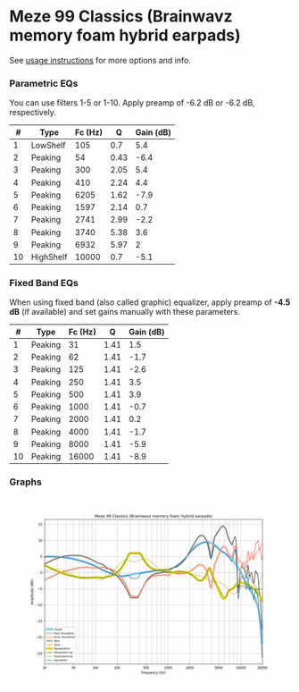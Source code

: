 # Meze 99 Classics (Brainwavz memory foam hybrid earpads)
See [usage instructions](https://github.com/jaakkopasanen/AutoEq#usage) for more options and info.

### Parametric EQs
You can use filters 1-5 or 1-10. Apply preamp of -6.2 dB or -6.2 dB, respectively.

|   # | Type      |   Fc (Hz) |    Q |   Gain (dB) |
|-----|-----------|-----------|------|-------------|
|   1 | LowShelf  |       105 | 0.7  |         5.4 |
|   2 | Peaking   |        54 | 0.43 |        -6.4 |
|   3 | Peaking   |       300 | 2.05 |         5.4 |
|   4 | Peaking   |       410 | 2.24 |         4.4 |
|   5 | Peaking   |      6205 | 1.62 |        -7.9 |
|   6 | Peaking   |      1597 | 2.14 |         0.7 |
|   7 | Peaking   |      2741 | 2.99 |        -2.2 |
|   8 | Peaking   |      3740 | 5.38 |         3.6 |
|   9 | Peaking   |      6932 | 5.97 |         2   |
|  10 | HighShelf |     10000 | 0.7  |        -5.1 |

### Fixed Band EQs
When using fixed band (also called graphic) equalizer, apply preamp of **-4.5 dB** (if available) and set gains manually with these parameters.

|   # | Type    |   Fc (Hz) |    Q |   Gain (dB) |
|-----|---------|-----------|------|-------------|
|   1 | Peaking |        31 | 1.41 |         1.5 |
|   2 | Peaking |        62 | 1.41 |        -1.7 |
|   3 | Peaking |       125 | 1.41 |        -2.6 |
|   4 | Peaking |       250 | 1.41 |         3.5 |
|   5 | Peaking |       500 | 1.41 |         3.9 |
|   6 | Peaking |      1000 | 1.41 |        -0.7 |
|   7 | Peaking |      2000 | 1.41 |         0.2 |
|   8 | Peaking |      4000 | 1.41 |        -1.7 |
|   9 | Peaking |      8000 | 1.41 |        -5.9 |
|  10 | Peaking |     16000 | 1.41 |        -8.9 |

### Graphs
![](./Meze%2099%20Classics%20(Brainwavz%20memory%20foam%20hybrid%20earpads).png)
